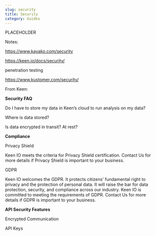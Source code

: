 ```yaml
---
slug: security
title: Security
category: Guides
---
```

PLACEHOLDER

Notes: 

https://www.kayako.com/security

https://keen.io/docs/security/

penetration testing

https://www.kustomer.com/security/



From Keen:

**Security FAQ**

Do I have to store my data in Keen’s cloud to run analysis on my data?

Where is data stored?

Is data encrypted in transit? At rest?



**Compliance**

Privacy Shield

Keen IO meets the criteria for Privacy Shield certification. Contact Us for more details if Privacy Shield is important to your business.

GDPR

Keen IO welcomes the GDPR. It protects citizens’ fundamental right to privacy and the protection of personal data. It will raise the bar for data protection, security, and compliance across our industry. Keen IO is committed to meeting the requirements of GDPR. Contact Us for more details if GDPR is important to your business.



**API Security Features**

Encrypted Communication



API Keys
